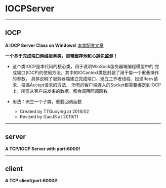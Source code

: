 # IOCPServer
---------------------------------
## IOCP  
**A IOCP Server Class on Windows!**
[本类配套文章](http://www.cnblogs.com/tanguoying/p/8439701.html)

**一个基于完成端口网络服务类，自带缓存池和心跳包监测！**
* 这个类IOCP是本代码的核心类，用于说明WinSock服务器端编程模型中的
	完成端口(IOCP)的使用方法，其中的IOContext类是封装了用于每一个重叠操作的参数，
	具体说明了服务器端建立完成端口、建立工作者线程、投递Recv请求、投递Accept请求的方法，
	所有的客户端连入的Socket都需要绑定到IOCP上，所有从客户端发来的数据，都会调用回调函数。
* 用法：派生一个子类，重载回调函数

	+ Created by TTGuoying at 2018/02
	+ Revised by GaoJS at 2019/11

---------------------------------

## server 
**A TCP/IOCP Server with port:6000!**

---------------------------------
## client
**A TCP client(port:6000)!**